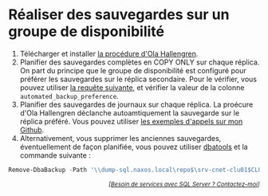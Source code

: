 # Réaliser des sauvegardes sur un groupe de disponibilité

1. Télécharger et installer [la procédure d'Ola Hallengren](https://ola.hallengren.com/sql-server-backup.html).
2. Planifier des sauvegardes complètes en COPY ONLY sur chaque réplica. On part du principe que le groupe de disponibilité est configuré pour préférer les sauvegardes sur le réplica secondaire.
   Pour le vérifier, vous pouvez utiliser [la requête suivante](https://github.com/rudi-bruchez/tsql-scripts/blob/main/hadr/availability-groups.sql), et vérifier la valeur de la colonne `automated_backup_preference`.
3. Planifier des sauvegardes de journaux sur chaque réplica. La proécure d'Ola Hallengren déclanche autoamtiquement la sauvegarde sur le réplica préféré.
   Vous pouvez utiliser [les exemples d'appels sur mon Github](https://github.com/rudi-bruchez/tsql-scripts/blob/main/database-administration/dba-database/012.ola-backups-ag.sql).
4. Alternativement, vous supprimer les anciennes sauvegardes, éventuellement de façon planifiée, vous pouvez utiliser [dbatools](https://dbatools.io/download/) et la commande suivante :

```powershell
Remove-DbaBackup -Path '\\dump-sql.naxos.local\repo$\srv-cnet-clu01$CLUSTER-SQL-AG\Century_21\' -BackupFileExtension bak -RetentionPeriod 48h
```

<p align="right">
<i><small>[<a href="https://www.pachadata.com/contact/">Besoin de services avec SQL Server ? Contactez-moi</a>]</small></i>
</p>

